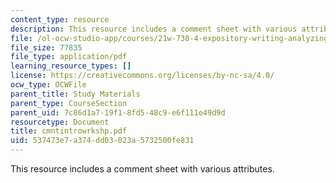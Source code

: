 ```yaml
---
content_type: resource
description: This resource includes a comment sheet with various attributes.
file: /ol-ocw-studio-app/courses/21w-730-4-expository-writing-analyzing-mass-media-spring-2001/537473e7a374dd03023a5732500fe831_cmntintrowrkshp.pdf
file_size: 77835
file_type: application/pdf
learning_resource_types: []
license: https://creativecommons.org/licenses/by-nc-sa/4.0/
ocw_type: OCWFile
parent_title: Study Materials
parent_type: CourseSection
parent_uid: 7c86d1a7-19f1-8fd5-48c9-e6f111e49d9d
resourcetype: Document
title: cmntintrowrkshp.pdf
uid: 537473e7-a374-dd03-023a-5732500fe831
---
```

This resource includes a comment sheet with various attributes.